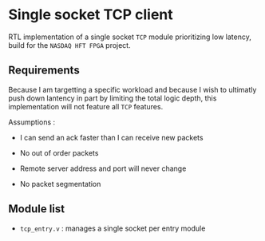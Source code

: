 # Single socket TCP client

RTL implementation of a single socket `TCP` module prioritizing low latency, build for the `NASDAQ HFT FPGA` project.

## Requirements 

Because I am targetting a specific workload and because I wish to ultimatly push down lantency in part by
limiting the total logic depth, this implementation will not feature all `TCP` features.

Assumptions :

- I can send an ack faster than I can receive new packets

- No out of order packets 

- Remote server address and port will never change

- No packet segmentation
 
## Module list 

- `tcp_entry.v` : manages a single socket per entry module

